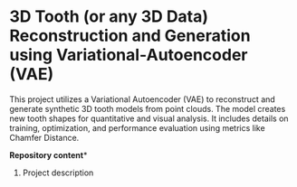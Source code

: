 # 3D Tooth (or any 3D Data) Reconstruction and Generation using Variational-Autoencoder (VAE)
This project utilizes a Variational Autoencoder (VAE) to reconstruct and generate synthetic 3D tooth models from point clouds. The model creates new tooth shapes for quantitative and visual analysis. It includes details on training, optimization, and performance evaluation using metrics like Chamfer Distance.

**Repository content***
  1. Project description

